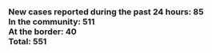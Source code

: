 ### New cases reported during the past 24 hours: 85<br/>In the community: 511<br/>At the border: 40<br/>Total: 551